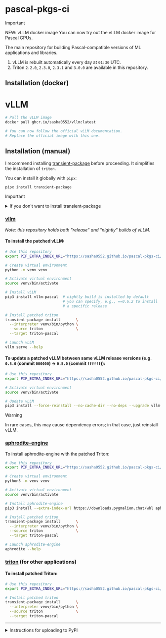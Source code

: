 # pascal-pkgs-ci

> [!IMPORTANT]
> NEW: vLLM docker image
> You can now try out the vLLM docker image for Pascal GPUs.

The main repository for building Pascal-compatible versions of ML applications and libraries.

1. vLLM is rebuilt automatically every day at `01:30` UTC.
2. Triton `2.2.0`, `2.3.0`, `2.3.1` and `3.0.0` are available in this repository.

## Installation (docker)

# vLLM

```sh
# Pull the vLLM image
docker pull ghcr.io/sasha0552/vllm:latest

# You can now follow the official vLLM documentation.
# Replace the official image with this one.
```

## Installation (manual)

I recommend installing [transient-package](https://pypi.org/project/transient-package) before proceeding. It simplifies the installation of `triton`.

You can install it globally with `pipx`:

```sh
pipx install transient-package
```

> [!IMPORTANT]
> <details>
> <summary>If you don't want to install transient-package</summary>
>
> If you don't want to install `transient-package`, you'll need to replace
>
> ```sh
> transient-package install       \
>   --interpreter venv/bin/python \
>   --source triton               \
>   --target triton-pascal
> ```
>
> with
>
> ```sh
> # Remove triton
> pip uninstall triton
>
> # Install patched triton
> pip install triton-pascal
> ```
>
> Note that `transient-package` does more than just `pip uninstall triton` and `pip install triton-pascal`.
> In particular, it tries to install the correct version of `triton`, and creates a bogus `triton` package in case the application checks for the presence of `triton`.
> </details>

### [vllm](https://github.com/vllm-project/vllm)

*Note: this repository holds both "release" and "nightly" builds of vLLM.*

#### To install the patched vLLM:
```sh
# Use this repository
export PIP_EXTRA_INDEX_URL="https://sasha0552.github.io/pascal-pkgs-ci/"

# Create virtual environment
python -m venv venv

# Activate virtual environment
source venv/bin/activate

# Install vLLM
pip3 install vllm-pascal  # nightly build is installed by default
                          # you can specify, e.g., ==0.6.2 to install
                          # a specific release

# Install patched triton
transient-package install       \
  --interpreter venv/bin/python \
  --source triton               \
  --target triton-pascal

# Launch vLLM
vllm serve --help
```

#### To update a patched vLLM between same vLLM release versions (e.g. `0.5.0` (commit `000000`) -> `0.5.0` (commit `ffffff`)):

```sh
# Use this repository
export PIP_EXTRA_INDEX_URL="https://sasha0552.github.io/pascal-pkgs-ci/"

# Activate virtual environment
source venv/bin/activate

# Update vLLM
pip3 install --force-reinstall --no-cache-dir --no-deps --upgrade vllm-pascal
```

> [!WARNING]
> In rare cases, this may cause dependency errors; in that case, just reinstall vLLM.

### [aphrodite-engine](https://github.com/PygmalionAI/aphrodite-engine)

To install aphrodite-engine with the patched Triton:
```sh
# Use this repository
export PIP_EXTRA_INDEX_URL="https://sasha0552.github.io/pascal-pkgs-ci/"

# Create virtual environment
python3 -m venv venv

# Activate virtual environment
source venv/bin/activate

# Install aphrodite-engine
pip3 install --extra-index-url https://downloads.pygmalion.chat/whl aphrodite-engine

# Install patched triton
transient-package install       \
  --interpreter venv/bin/python \
  --source triton               \
  --target triton-pascal

# Launch aphrodite-engine
aphrodite --help
```

### [triton](https://github.com/triton-lang/triton) (for other applications)

#### To install patched Triton:

```sh
# Use this repository
export PIP_EXTRA_INDEX_URL="https://sasha0552.github.io/pascal-pkgs-ci/"

# Install patched triton
transient-package install       \
  --interpreter venv/bin/python \
  --source triton               \
  --target triton-pascal
```

---

<details>
<summary>Instructions for uploading to PyPI</summary>

```sh
# Download artifacts
gh run download <run id>

# Install twine
pip3 install twine

# Upload wheels
TWINE_PASSWORD=<pypi token> twine upload */*.whl
```
</details>
